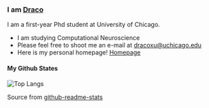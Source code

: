 ### I am [Draco](https://www.yun-long-xu.com)

I am a first-year Phd student at University of Chicago.

-  I am studying Computational Neuroscience
- Please feel free to shoot me an e-mail at dracoxu@uchicago.edu
-  Here is my personal homepage! [Homepage](https://dracooxu.github.io/)



#### My Github States

![Top Langs](https://github-readme-stats.vercel.app/api/top-langs/?username=Beibaibaby&layout=compact)

Source from [github-readme-stats](https://github.com/anuraghazra/github-readme-stats)
